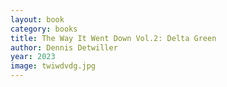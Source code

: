 ```yaml
---
layout: book
category: books
title: The Way It Went Down Vol.2: Delta Green
author: Dennis Detwiller
year: 2023
image: twiwdvdg.jpg
---
```

